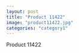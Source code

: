 ```yaml
---
layout: post
title: "Product 11422"
image: "product11422.jpg"
categories: "category1"
---
```

Product 11422
